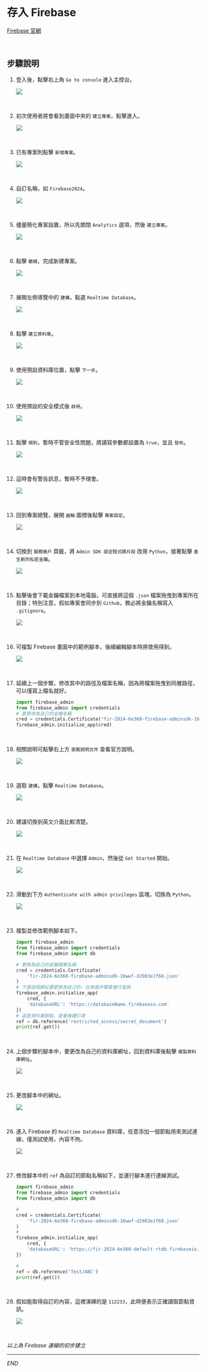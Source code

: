 # 存入 Firebase

[Firebase 官網](https://firebase.google.com/)

<br>

## 步驟說明

1. 登入後，點擊右上角 `Go to console` 進入主控台。

    ![](images/img_09.png)

<br>

2. 初次使用者將會看到畫面中央的 `建立專案`，點擊進入。

    ![](images/img_37.png)

<br>

3. 已有專案則點擊 `新增專案`。

    ![](images/img_10.png)

<br>

4. 自訂名稱，如 `Firebase2024`。

    ![](images/img_11.png)

<br>

5. 儘量簡化專案設置，所以先關閉 `Analytics` 選項，然後 `建立專案`。

    ![](images/img_12.png)

<br>

6. 點擊 `繼續`，完成新建專案。

    ![](images/img_13.png)

<br>

7. 展開左側導覽中的 `建構`，點選 `Realtime Database`。

    ![](images/img_14.png)

<br>

8. 點擊 `建立資料庫`。

    ![](images/img_15.png)

<br>

9. 使用預設資料庫位置，點擊 `下一步`。

    ![](images/img_16.png)

<br>

10. 使用預設的安全模式後 `啟用`。

    ![](images/img_17.png)

<br>

11. 點擊 `規則`，暫時不管安全性問題，將讀寫參數都設置為 `true`，並且 `發布`。

    ![](images/img_18.png)

<br>

12. 這時會有警告訊息，暫時不予理會。

    ![](images/img_19.png)

<br>

13. 回到專案總覽，展開 `齒輪` 圖標後點擊 `專案設定`。

    ![](images/img_20.png)

<br>

14. 切換到 `服務帳戶` 頁籤，將 `Admin SDK 設定程式碼片段` 改用 `Python`，接著點擊 `產生新的私密金鑰`。

    ![](images/img_21.png)

<br>

15. 點擊後會下載金鑰檔案到本地電腦，可直接將這個 `.json` 檔案拖曳到專案所在目錄；特別注意，假如專案會同步到 `Github`，務必將金鑰名稱寫入 `.gitignore`。

    ![](images/img_22.png)

<br>

16. 可複製 Firebase 畫面中的範例腳本，後續編輯腳本時將使用得到。

    ![](images/img_23.png)

<br>

17. 延續上一個步驟，修改其中的路徑及檔案名稱，因為將檔案拖曳到同層路徑，可以僅寫上檔名就好。

    ```python
    import firebase_admin
    from firebase_admin import credentials
    # 要更改為自己的金鑰名稱
    cred = credentials.Certificate("fir-2024-6e360-firebase-adminsdk-16wwf-d2983e1f68.json")
    firebase_admin.initialize_app(cred)
    ```

<br>

18. 相關說明可點擊右上方 `瀏覽說明文件` 查看官方說明。

    ![](images/img_24.png)

<br>

19. 選取 `建構`，點擊 `Realtime Database`。

    ![](images/img_25.png)

<br>

20. 建議切換到英文介面比較清楚。

    ![](images/img_26.png)

<br>

21. 在 `Realtime Database` 中選擇 `Admin`，然後從 `Get Started` 開始。

    ![](images/img_27.png)

<br>

22. 滑動到下方 `Authenticate with admin privileges` 區塊，切換為 `Python`。

    ![](images/img_28.png)

<br>

23. 複製並修改範例腳本如下。

    ```python
    import firebase_admin
    from firebase_admin import credentials
    from firebase_admin import db

    # 更換為自己的金鑰檔案名稱
    cred = credentials.Certificate(
        'fir-2024-6e360-firebase-adminsdk-16wwf-d2983e1f68.json'
    )
    # 下面這個網址要更換為自己的，在後面步驟會進行查詢
    firebase_admin.initialize_app(
        cred, {
        'databaseURL': 'https://databaseName.firebaseio.com'
    })
    # 這是資料庫節點，查看後續引導
    ref = db.reference('restricted_access/secret_document')
    print(ref.get())
    ```

<br>

24. 上個步驟的腳本中，要更改為自己的資料庫網址，回到資料庫後點擊 `複製資料庫網址`。

    ![](images/img_29.png)

<br>

25. 更改腳本中的網址。

    ![](images/img_30.png)

<br>

26. 進入 Firebase 的 `Realtime Database` 資料庫，任意添加一個節點用來測試連線，僅測試使用，內容不拘。

    ![](images/img_31.png)

<br>

27. 修改腳本中的 `ref` 為自訂的節點名稱如下，並運行腳本進行連線測試。

    ```python
    import firebase_admin
    from firebase_admin import credentials
    from firebase_admin import db

    #
    cred = credentials.Certificate(
        'fir-2024-6e360-firebase-adminsdk-16wwf-d2983e1f68.json'
    )
    #
    firebase_admin.initialize_app(
        cred, {
        'databaseURL': 'https://fir-2024-6e360-default-rtdb.firebaseio.com/'
    })

    #
    ref = db.reference('Test/ABC')
    print(ref.get())
    ```

<br>

28. 假如能取得自訂的內容，這裡演繹的是 `112233`，此時便表示正確讀取節點資訊。

    ![](images/img_32.png)

<br>

_以上為 Firebase 連線的初步建立_

___

_END_